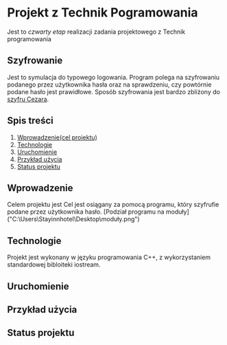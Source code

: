 # Projekt z Technik Pogramowania
Jest to *czwarty etap* realizacji zadania projektowego z Technik programowania
## Szyfrowanie
Jest to symulacja do typowego logowania. Program polega na szyfrowaniu podanego przez użytkownika hasła oraz na sprawdzeniu, czy powtórnie podane hasło jest prawidłowe. Sposób szyfrowania jest bardzo zbliżony do [szyfru Cezara](https://pl.wikipedia.org/wiki/Szyfr_Cezara).
## Spis treści
1. [Wprowadzenie(cel projektu)](#Wprowadzenie)
2. [Technologie](#Technologie)
3. [Uruchomienie](#Uruchomienie)
4. [Przykład użycia](#Przykład-użycia)
5. [Status projektu](#Status-projektu)
## Wprowadzenie
Celem projektu jest
Cel jest osiągany za pomocą programu, który szyfrufie podane przez użytkownika hasło.
[Podział programu na moduły] ("C:\Users\Stayinnhotel\Desktop\moduły.png")
## Technologie
Projekt jest wykonany w języku programowania C++, z wykorzystaniem standardowej bibloiteki iostream.
## Uruchomienie

## Przykład użycia

## Status projektu
